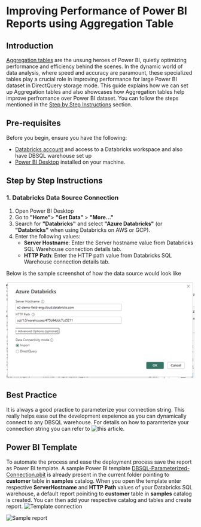 # Improving Performance of Power BI Reports using Aggregation Table

## Introduction
[Aggregation tables](https://learn.microsoft.com/en-us/power-bi/transform-model/aggregations-advanced) are the unsung heroes of Power BI, quietly optimizing performance and efficiency behind the scenes. In the dynamic world of data analysis, where speed and accuracy are paramount, these specialized tables play a crucial role in improving performance for large Power BI dataset in DirectQuery storage mode. This guide explains how we can set up Aggregation tables and also showcases how Aggregation tables help improve perfromance over Power BI dataset. You can follow the steps mentioned in the [Step by Step Instructions](#step-by-step-instructions) section.

## Pre-requisites

Before you begin, ensure you have the following:

- [Databricks account](https://databricks.com/) and access to a Databricks workspace and also have DBSQL warehouse set up 
- [Power BI Desktop](https://powerbi.microsoft.com/desktop/) installed on your machine.


## Step by Step Instructions

### 1. Databricks Data Source Connection 

1. Open Power BI Desktop
2. Go to **"Home"**> **"Get Data"** > **"More..."**
3. Search for **"Databricks"** and select **"Azure Databricks"** (or **"Databricks"** when using Databricks on AWS or GCP).
4. Enter the following values:
   - **Server Hostname**: Enter the Server hostname value from Databricks SQL Warehouse connection details tab.
   - **HTTP Path**: Enter the HTTP path value  from Databricks SQL Warehouse connection details tab.

Below is the sample screenshot of how the data source would look like

![Data Source Connection](./ScreenShots/03.png)


## Best Practice 
It is always a good practice to parameterize your connection string. This really helps ease out the development expeience as you can dynamically connect to any DBSQL warehouse. For details on how to paramterize your connection string you can refer to ![this](/01.%20Connecting%20Power%20BI%20to%20Databricks%20SQL%20using%20Parameters) article.


## Power BI Template 

To automate the process and ease the deployment process save the report as Power BI template. A sample Power BI template [DBSQL-Parameterized-Connection.pbit](DBSQL-Parameterized-Connection.pbit) is already present in the current folder pointing to **customer** table in **samples** catalog. When you open the template enter respective **ServerHostname** and **HTTP Path** values of your Databricks SQL warehouse, a default report poiniting to **customer** table in **samples** catalog is created. You can then add your respective catalog and tables and create report.
![Template connection](./images/05.png)

![Sample report](./images/06.png)




